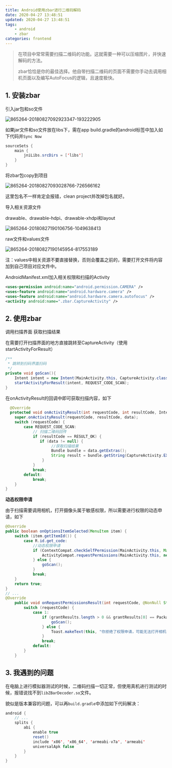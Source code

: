```yaml
---
title: Android使用zbar进行二维码解码
date: 2020-04-27 13:48:51
updated: 2020-04-27 13:48:51
tags:
    - android
    - zbar
categories: frontend
---
```

> 在项目中常常需要扫描二维码的功能。这就需要一种可以压缩图片，并快速解码的方法。
>
> zbar恰恰是你的最佳选择。他自带扫描二维码的页面不需要你手动去调用相机页面以及编写AutoFocus的逻辑，且速度极快。

## 1. 安装zbar

引入jar包和so文件

![865264-20180827092923347-193222905](https://blogic-1256965470.cos.ap-shanghai.myqcloud.com/blog/865264-20180827092923347-193222905.png)

如果jar文件和so文件放在libs下，需在app build.gradle的android标签中加入如下代码并`Sync Now`

```java
sourceSets {
    main {
        jniLibs.srcDirs = ['libs']
    }
}
```



将zbar包copy到项目

![865264-20180827093028766-726566162](https://blogic-1256965470.cos.ap-shanghai.myqcloud.com/blog/865264-20180827093028766-726566162.png)

 这里包名不一样肯定会报错，clean project并改掉包名就好。



导入相关资源文件

 drawable、drawable-hdpi、drawable-xhdpi和layout 

![865264-20180827190106756-1049638413](https://blogic-1256965470.cos.ap-shanghai.myqcloud.com/blog/865264-20180827190106756-1049638413.png)



raw文件和values文件 

![865264-20180827190145954-817553189](https://blogic-1256965470.cos.ap-shanghai.myqcloud.com/blog/865264-20180827190145954-817553189.png)

注：values中相关资源不要直接替换，否则会覆盖之前的，需要打开文件将内容加到自己项目对应文件中。 



AndroidManifest.xml加入相关权限和扫描的Activity

```xml
<uses-permission android:name="android.permission.CAMERA" />
<uses-feature android:name="android.hardware.camera" />
<uses-feature android:name="android.hardware.camera.autofocus" />
<activity android:name=".zbar.CaptureActivity" />
```

## 2. 使用zbar

调用扫描界面 获取扫描结果

在需要打开扫描界面的地方直接跳转至CaptureActivity（使用startActivityForResult）

```java
/**
 * 跳转到扫码界面扫码
 */
private void goScan(){
    Intent intent = new Intent(MainActivity.this, CaptureActivity.class);
    startActivityForResult(intent, REQUEST_CODE_SCAN);
}
```

在onActivityResult的回调中即可获取扫描内容，如下

```java
  @Override
  protected void onActivityResult(int requestCode, int resultCode, Intent data) {
    super.onActivityResult(requestCode, resultCode, data);
    switch (requestCode) {
        case REQUEST_CODE_SCAN:
            // 扫描二维码回传
            if (resultCode == RESULT_OK) {
               if (data != null) {
                    //获取扫描结果
                    Bundle bundle = data.getExtras();
                    String result = bundle.getString(CaptureActivity.EXTRA_STRING);
                }
            }
            break;
        default:
            break;
    }
}
```



**动态权限申请**

由于扫描需要调用相机，打开摄像头属于敏感权限，所以需要进行权限的动态申请，如下

```java
@Override
public boolean onOptionsItemSelected(MenuItem item) {
    switch (item.getItemId()) {
        case R.id.get_code:
            //动态权限申请
            if (ContextCompat.checkSelfPermission(MainActivity.this, Manifest.permission.CAMERA) != PackageManager.PERMISSION_GRANTED) {
                ActivityCompat.requestPermissions(MainActivity.this, new String[]{Manifest.permission.CAMERA}, 1);
            } else {
                goScan();
            }
            break;
    }
    return true;
}
// ...
@Override
    public void onRequestPermissionsResult(int requestCode, @NonNull String[] permissions, @NonNull int[] grantResults) {
        switch (requestCode) {
            case 1:
                if (grantResults.length > 0 && grantResults[0] == PackageManager.PERMISSION_GRANTED) {
                    goScan();
                } else {
                    Toast.makeText(this, "你拒绝了权限申请，可能无法打开相机扫码哟！", Toast.LENGTH_SHORT).show();
                }
                break;
            default:
        }
    }
```

## 3. 我遇到的问题

在电脑上进行模拟器测试的时候，二维码扫描一切正常，但使用真机进行测试的时候，报错说找不到`libZBarDecoder.so`文件。

貌似是版本兼容的问题，可以再`build.gradle`中添加如下代码解决：

```java
android {
    // ...
    splits {
        abi {
            enable true
            reset()
            include 'x86', 'x86_64', 'armeabi-v7a', 'armeabi'
            universalApk false
        }
    }
}
```